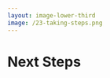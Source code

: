 ```yaml
---
layout: image-lower-third
image: /23-taking-steps.png
---
```


# Next Steps

<!--
📊 **Audit your current context practices**

🧪 **Experiment with phase-specific context**

🔧 **Build context engineering tools**

📤 **Share learnings with the community**

Here are concrete steps you can take to start developing your context engineering skills:

**Audit your current context practices:** Look at how you currently provide context to AI systems. What works? What doesn't? Where are the gaps?

**Experiment with phase-specific context:** Try providing different types of context for different development phases. Measure the results.

**Build context engineering tools:** Create systems and processes that make it easier to discover, filter, and deliver relevant context.

**Share learnings with the community:** Context engineering is still an emerging field. Your experiments and insights can help advance the entire discipline.

The image of someone climbing stairs represents this journey of continuous improvement and skill development.
-->
